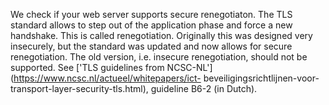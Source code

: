 We check if your web server supports secure renegotiaton. The TLS standard 
allows to step out of the application phase and force a new handshake. This 
is called renegotiation. Originally this was designed very insecurely, but 
the standard was updated and now allows for secure renegotiation. The old 
version, i.e. insecure renegotiation, should not be supported. See ['TLS 
guidelines from NCSC-NL'](https://www.ncsc.nl/actueel/whitepapers/ict-
beveiligingsrichtlijnen-voor-transport-layer-security-tls.html), guideline 
B6-2 (in Dutch).
